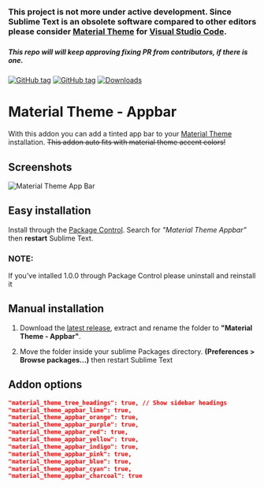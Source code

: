 <p align="center">
  <h3>
      This project is not more under active development. Since Sublime Text is an obsolete software compared to other editors please consider <a href="https://github.com/equinusocio/vsc-material-theme">Material Theme</a> for <a href="https://code.visualstudio.com/">Visual Studio Code</a>.
  <h3>
      
  <h5>This repo will will keep approving fixing PR from contributors, if there is one.</h5>
</p>

[![GitHub tag](https://img.shields.io/github/tag/equinusocio/material-theme-appbar.svg?style=flat-square)](https://github.com/equinusocio/material-theme-appbar/releases/latest)
[![GitHub tag](https://img.shields.io/github/release/equinusocio/material-theme-appbar.svg?style=flat-square)](https://github.com/equinusocio/material-theme-appbar/releases)
[![Downloads](https://img.shields.io/packagecontrol/dt/Material%20Theme%20Appbar.svg?colorB=80d4cd&style=flat-square)](https://packagecontrol.io/packages/Material%20Theme%20-%20Appbar)
# Material Theme - Appbar

With this addon you can add a tinted app bar to your [Material Theme](https://github.com/equinusocio/material-theme) installation. ~~This addon auto fits with material theme accent colors!~~

## Screenshots
![Material Theme App Bar](http://i.imgur.com/LVhR9jq.png)
 

## Easy installation
Install through the [Package Control](https://packagecontrol.io/installation). Search for *"Material Theme Appbar"* then **restart** Sublime Text.

### NOTE:

If you've intalled 1.0.0 through Package Control please uninstall and reinstall it
 
 
## Manual installation

1. Download the [latest release](https://github.com/equinusocio/material-theme-appbar/releases/latest), extract and rename the folder to **"Material Theme - Appbar"**.

2. Move the folder inside your sublime Packages directory. **(Preferences > Browse packages...)** then restart Sublime Text

## Addon options

```json
"material_theme_tree_headings": true, // Show sidebar headings
"material_theme_appbar_lime": true,
"material_theme_appbar_orange": true,
"material_theme_appbar_purple": true,
"material_theme_appbar_red": true,
"material_theme_appbar_yellow": true,
"material_theme_appbar_indigo": true,
"material_theme_appbar_pink": true,
"material_theme_appbar_blue": true,
"material_theme_appbar_cyan": true,
"material_theme_appbar_charcoal": true
```

